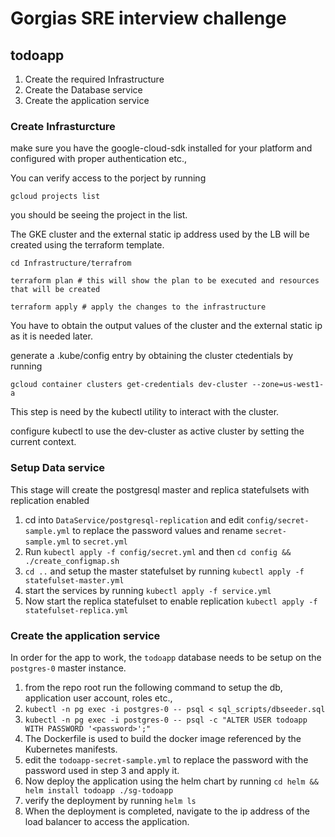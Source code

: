 # Gorgias SRE interview challenge

## todoapp

1. Create the required Infrastructure
2. Create the Database service
3. Create the application service

### Create Infrasturcture

make sure you have the google-cloud-sdk installed for your platform and configured with proper authentication etc.,

You can verify access to the porject by running

`gcloud projects list`

you should be seeing the project in the list.

The GKE cluster and the external static ip address used by the LB will be created using the terraform template.

`cd Infrastructure/terrafrom`

`terraform plan # this will show the plan to be executed and resources that will be created`

`terraform apply # apply the changes to the infrastructure`

You have to obtain the output values of the cluster and the external static ip as it is needed later.

generate a .kube/config entry by obtaining the cluster ctedentials by running

`gcloud container clusters get-credentials dev-cluster --zone=us-west1-a`

This step is need by the kubectl utility to interact with the cluster.

configure kubectl to use the dev-cluster as active cluster by setting the current context.


### Setup Data service

This stage will create the postgresql master and replica statefulsets with replication enabled

1. cd into `DataService/postgresql-replication` and edit `config/secret-sample.yml` to replace the password values and rename `secret-sample.yml` to `secret.yml`
2. Run `kubectl apply -f config/secret.yml` and then `cd config && ./create_configmap.sh`
3. `cd ..` and setup the master statefulset by running `kubectl apply -f statefulset-master.yml`
4. start the services by running `kubectl apply -f service.yml`
5. Now start the replica statefulset to enable replication `kubectl apply -f statefulset-replica.yml`

### Create the application service

In order for the app to work, the `todoapp` database needs to be setup on the `postgres-0` master instance.

1. from the repo root run the following command to setup the db, application user account, roles etc.,
2. `kubectl -n pg exec -i postgres-0 -- psql < sql_scripts/dbseeder.sql`
3. `kubectl -n pg exec -i postgres-0 -- psql -c "ALTER USER todoapp WITH PASSWORD '<password>';"`
4. The Dockerfile is used to build the docker image referenced by the Kubernetes manifests.
5. edit the `todoapp-secret-sample.yml` to replace the password with the password used in step 3 and apply it.
6. Now deploy the application using the helm chart by running `cd helm && helm install todoapp ./sg-todoapp`
7. verify the deployment by running `helm ls`
8. When the deployment is completed, navigate to the ip address of the load balancer to access the application.